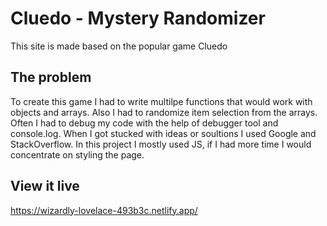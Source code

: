 # Cluedo - Mystery Randomizer

This site is made based on the popular game Cluedo

## The problem

To create this game I had to write multilpe functions that would work with objects and arrays. Also I had to randomize item selection from the arrays. Often I had to debug my code with the help of debugger tool and console.log. When I got stucked with ideas or soultions I used Google and StackOverflow. In this project I mostly used JS, if I had more time I would concentrate on styling the page.

## View it live

https://wizardly-lovelace-493b3c.netlify.app/
